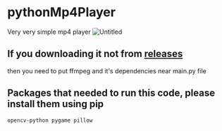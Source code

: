# pythonMp4Player
Very very simple mp4 player
![Untitled](https://github.com/SAANN3/pythonMp4Player/assets/95036865/95a11582-18c8-4a56-9f8b-3e8d484ddd7a)

## If you downloading it not from [releases](https://github.com/SAANN3/pythonMp4Player/releases)
then you need to put ffmpeg and it's dependencies near main.py file
## Packages that needed to run this code, please install them using pip
```
opencv-python pygame pillow
```
